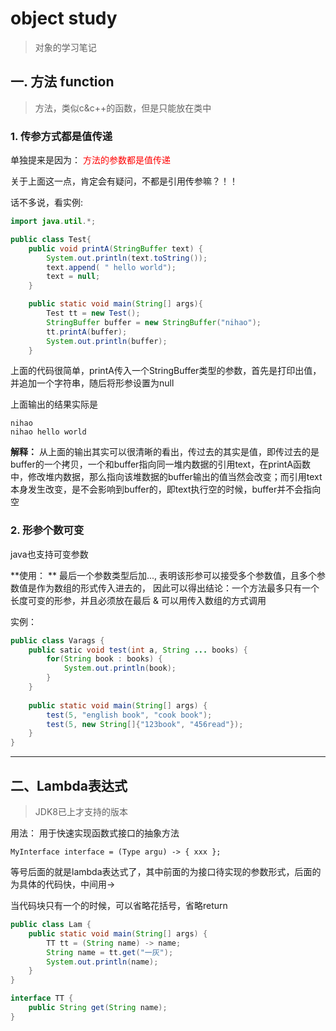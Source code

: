 # object study
> 对象的学习笔记

## 一. 方法 function

> 方法，类似c&c++的函数，但是只能放在类中

### 1. 传参方式都是值传递
单独提来是因为： <font color="red">方法的参数都是值传递</font>

关于上面这一点，肯定会有疑问，不都是引用传参嘛？！！

话不多说，看实例:

```java
import java.util.*;

public class Test{
    public void printA(StringBuffer text) {
        System.out.println(text.toString());
        text.append( " hello world");
        text = null;
    }   

    public static void main(String[] args){
        Test tt = new Test();
        StringBuffer buffer = new StringBuffer("nihao");
        tt.printA(buffer);
        System.out.println(buffer);
    }  
```
上面的代码很简单，printA传入一个StringBuffer类型的参数，首先是打印出值，并追加一个字符串，随后将形参设置为null

上面输出的结果实际是
```
nihao
nihao hello world
```
**解释：** 从上面的输出其实可以很清晰的看出，传过去的其实是值，即传过去的是buffer的一个拷贝，一个和buffer指向同一堆内数据的引用text，在printA函数中，修改堆内数据，那么指向该堆数据的buffer输出的值当然会改变；而引用text本身发生改变，是不会影响到buffer的，即text执行空的时候，buffer并不会指向空

### 2. 形参个数可变
java也支持可变参数

**使用： ** 最后一个参数类型后加...,
表明该形参可以接受多个参数值，且多个参数值是作为数组的形式传入进去的， 因此可以得出结论：一个方法最多只有一个长度可变的形参，并且必须放在最后 & 可以用传入数组的方式调用

实例：
```java
public class Varags {
    public satic void test(int a, String ... books) {
        for(String book : books) {
            System.out.println(book);
        }
    }
    
    public static void main(String[] args) {
        test(5, "english book", "cook book");
        test(5, new String[]{"123book", "456read"});
    }
}
```
***

## 二、Lambda表达式
> JDK8已上才支持的版本

用法： 用于快速实现函数式接口的抽象方法

`MyInterface interface = (Type argu) -> { xxx };`

等号后面的就是lambda表达式了，其中前面的为接口待实现的参数形式，后面的为具体的代码快，中间用->

当代码块只有一个的时候，可以省略花括号，省略return

```java
public class Lam {
    public static void main(String[] args) {
        TT tt = (String name) -> name;
        String name = tt.get("一灰");
        System.out.println(name);
    }
}

interface TT {
    public String get(String name);
}
```


